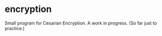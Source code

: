 # encryption

Small program for Cesarian Encryption. A work in progress. (So far just to practice.)
